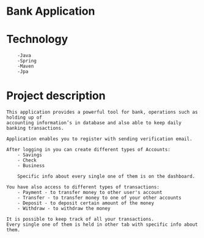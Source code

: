 Bank Application
===

# Technology
        -Java
        -Spring
        -Maven
        -Jpa

# Project description
    This application provides a powerful tool for bank, operations such as holding up of 
    accounting information’s in database and also able to keep daily banking transactions.

    Application enables you to register with sending verification email.

    After logging in you can create different types of Accounts:
        - Savings
        - Check
        - Business

        Specific info about every single one of them is on the dashboard.

    You have also access to different types of transactions:
        - Payment - to transfer money to other user's account
        - Transfer - to transfer money to one of your other accounts
        - Deposit - to deposit certain amount of the money
        - Withdraw - to withdraw the money

    It is possible to keep track of all your transactions.
    Every single one of them is held in other tab with specific info about them.